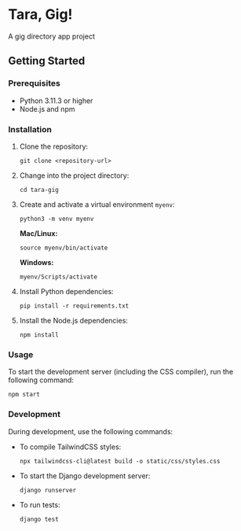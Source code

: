 # Tara, Gig!
A gig directory app project

## Getting Started

### Prerequisites

- Python 3.11.3 or higher
- Node.js and npm

### Installation

1. Clone the repository:

    ```shell
    git clone <repository-url>
    ```

2. Change into the project directory:

    ```shell
    cd tara-gig
    ```

3. Create and activate a virtual environment `myenv`:

    ```shell
    python3 -m venv myenv
    ```

    **Mac/Linux:**
    ```shell
    source myenv/bin/activate
    ```

    **Windows:**
    
    ```shell
    myenv/Scripts/activate
    ```
    
4. Install Python dependencies:

    ```shell
    pip install -r requirements.txt
    ```

5. Install the Node.js dependencies:

    ```shell
    npm install
    ```

### Usage

To start the development server (including the CSS compiler), run the following command:

```shell
npm start
```

### Development

During development, use the following commands:

- To compile TailwindCSS styles:

    ```shell
    npx tailwindcss-cli@latest build -o static/css/styles.css
    ```

- To start the Django development server:

    ```shell
    django runserver
    ```

- To run tests:

    ```shell
    django test
    ```
